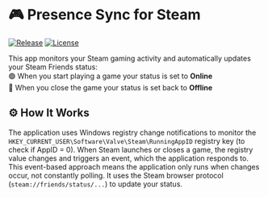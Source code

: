 # 🎮 Presence Sync for Steam

[![Release](https://img.shields.io/github/v/release/danielchalmers/SteamPresenceSync)](https://github.com/danielchalmers/SteamPresenceSync/releases/latest)
[![License](https://img.shields.io/badge/License-GPLv3-blue.svg)](LICENSE)

This app monitors your Steam gaming activity and automatically updates your Steam Friends status:  
🟢 When you start playing a game your status is set to **Online**  
🔴 When you close the game your status is set back to **Offline**

## ⚙️ How It Works

The application uses Windows registry change notifications to monitor the `HKEY_CURRENT_USER\Software\Valve\Steam\RunningAppID` registry key (to check if AppID = 0). When Steam launches or closes a game, the registry value changes and triggers an event, which the application responds to. This event-based approach means the application only runs when changes occur, not constantly polling. It uses the Steam browser protocol (`steam://friends/status/...`) to update your status.
